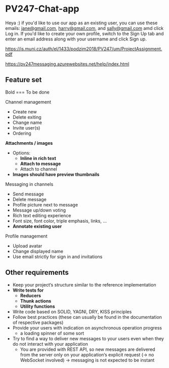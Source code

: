 # PV247-Chat-app

Heya :) if you'd like to use our app as an existing user, you can use these emails: jane@gmail.com, harry@gmail.com, and sally@gmail.com amd click Log in.
If you'd like to create your own profile, switch to the Sign Up tab and enter an email address along with your username and click Sign up.

https://is.muni.cz/auth/el/1433/podzim2018/PV247/um/ProjectAssignment.pdf

https://pv247messaging.azurewebsites.net/help/index.html

## Feature set

Bold === To be done

Channel management

* Create new
* Delete exiting
* Change name
* Invite user(s)
* Ordering

**Attachments / images**

* Options:
  * **Inline in rich text**
  * **Attach to message**
  * Attach to channel
* **Images should have preview thumbnails**

Messaging in channels

* Send message
* Delete message
* Profile picture next to message
* Message up/down voting
* Rich text editing experience
* Font size, font color, triple emphasis, links, …
* **Annotate existing user**

Profile management

* Upload avatar
* Change displayed name
* Use email strictly for sign in and invitations

## Other requirements

* Keep your project‘s structure similar to the reference implementation
* **Write tests for**
  * **Reducers**
  * **Thunk actions**
  * **Utility functions**
* Write code based on SOLID, YAGNI, DRY, KISS principles
* Follow best practices (these can usually be found in the documentation of respective packages)
* Provide your users with indication on asynchronous operation progress
  * a loading spinner of some sort
* Try to find a way to deliver new messages to your users even when they do not interact with your application
  * You are provided with REST API, so new messages are delivered from the server only on your application‘s explicit request (→ no WebSocket involved) → messaging is not expected to be instant
